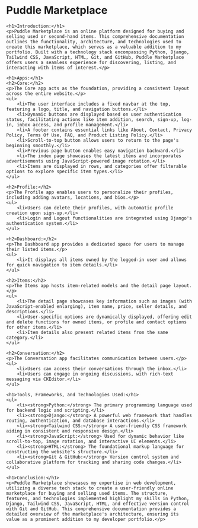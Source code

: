 # Puddle Marketplace

    <h1>Introduction:</h1>
    <p>Puddle Marketplace is an online platform designed for buying and selling used or second-hand items. This comprehensive documentation outlines the functionality, architecture, and technologies used to create this marketplace, which serves as a valuable addition to my portfolio. Built with a technology stack encompassing Python, Django, Tailwind CSS, JavaScript, HTML, Git, and GitHub, Puddle Marketplace offers users a seamless experience for discovering, listing, and interacting with items of interest.</p>

    <h1>Apps:</h1>
    <h2>Core:</h2>
    <p>The Core app acts as the foundation, providing a consistent layout across the entire website.</p>
    <ul>
        <li>The user interface includes a fixed navbar at the top, featuring a logo, title, and navigation buttons.</li>
        <li>Dynamic buttons are displayed based on user authentication status, facilitating actions like item addition, search, sign-up, log-in, inbox access, and profile management.</li>
        <li>A footer contains essential links like About, Contact, Privacy Policy, Terms Of Use, FAQ, and Product Listing Policy.</li>
        <li>Scroll-to-top button allows users to return to the page's beginning smoothly.</li>
        <li>Previous page button enables easy navigation backward.</li>
        <li>The index page showcases the latest items and incorporates advertisements using JavaScript-powered image rotation.</li>
        <li>Items are displayed in rows, and categories offer filterable options to explore specific item types.</li>
    </ul>

    <h2>Profile:</h2>
    <p>The Profile app enables users to personalize their profiles, including adding avatars, locations, and bios.</p>
    <ul>
        <li>Users can delete their profiles, with automatic profile creation upon sign-up.</li>
        <li>Login and Logout functionalities are integrated using Django's authentication system.</li>
    </ul>

    <h2>Dashboard:</h2>
    <p>The Dashboard app provides a dedicated space for users to manage their listed items.</p>
    <ul>
        <li>It displays all items owned by the logged-in user and allows for quick navigation to item details.</li>
    </ul>

    <h2>Items:</h2>
    <p>The Items app hosts item-related models and the detail page layout.</p>
    <ul>
        <li>The detail page showcases key information such as images (with JavaScript-enabled enlarging), item name, price, seller details, and descriptions.</li>
        <li>User-specific options are dynamically displayed, offering edit and delete functions for owned items, or profile and contact options for other items.</li>
        <li>Item details also present related items from the same category.</li>
    </ul>

    <h2>Conversation:</h2>
    <p>The Conversation app facilitates communication between users.</p>
    <ul>
        <li>Users can access their conversations through the inbox.</li>
        <li>Users can engage in ongoing discussions, with rich-text messaging via CKEditor.</li>
    </ul>

    <h1>Tools, Frameworks, and Technologies Used:</h1>
    <ul>
        <li><strong>Python:</strong> The primary programming language used for backend logic and scripting.</li>
        <li><strong>Django:</strong> A powerful web framework that handles routing, authentication, and database interactions.</li>
        <li><strong>Tailwind CSS:</strong> A user-friendly CSS framework aiding in consistent and responsive design.</li>
        <li><strong>JavaScript:</strong> Used for dynamic behavior like scroll-to-top, image rotation, and interactive UI elements.</li>
        <li><strong>HTML:</strong> The foundational markup language for constructing the website's structure.</li>
        <li><strong>Git & GitHub:</strong> Version control system and collaborative platform for tracking and sharing code changes.</li>
    </ul>

    <h1>Conclusion:</h1>
    <p>Puddle Marketplace showcases my expertise in web development, utilizing a diverse tech stack to create a user-friendly online marketplace for buying and selling used items. The structure, features, and technologies implemented highlight my skills in Python, Django, Tailwind CSS, JavaScript, HTML, and effective version control with Git and GitHub. This comprehensive documentation provides a detailed overview of the marketplace's architecture, ensuring its value as a prominent addition to my developer portfolio.</p>

